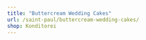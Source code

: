 ```yaml
---
title: "Buttercream Wedding Cakes"
url: /saint-paul/buttercream-wedding-cakes/
shop: Konditorei
---
```

